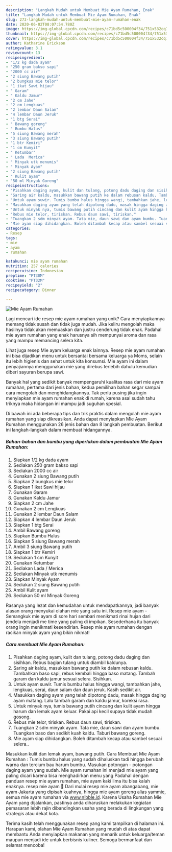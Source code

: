 ```yaml
---
description: "Langkah Mudah untuk Membuat Mie Ayam Rumahan, Enak"
title: "Langkah Mudah untuk Membuat Mie Ayam Rumahan, Enak"
slug: 273-langkah-mudah-untuk-membuat-mie-ayam-rumahan-enak
date: 2020-06-02T08:07:54.780Z
image: https://img-global.cpcdn.com/recipes/c71bd5c500004f34/751x532cq70/mie-ayam-rumahan-foto-resep-utama.jpg
thumbnail: https://img-global.cpcdn.com/recipes/c71bd5c500004f34/751x532cq70/mie-ayam-rumahan-foto-resep-utama.jpg
cover: https://img-global.cpcdn.com/recipes/c71bd5c500004f34/751x532cq70/mie-ayam-rumahan-foto-resep-utama.jpg
author: Katharine Erickson
ratingvalue: 3.1
reviewcount: 13
recipeingredient:
- "1/2 kg dada ayam"
- "250 gram bakso sapi"
- "2000 cc air"
- "2 siung Bawang putih"
- "2 bungkus mie telor"
- "1 ikat Sawi hijau"
- " Garam"
- " Kaldu Jamur"
- "2 cm Jahe"
- "2 cm Lengkuas"
- "2 lembar Daun Salam"
- "4 lembar Daun Jeruk"
- "1 btg Serai"
- " Bawang goreng"
- " Bumbu Halus"
- "5 siung Bawang merah"
- "3 siung Bawang putih"
- "1 btr Kemiri"
- "1 cm Kunyit"
- " Ketumbar"
- " Lada  Merica"
- " Minyak utk menumis"
- " Minyak Ayam"
- "2 siung Bawang putih"
- " Kulit ayam"
- "50 ml Minyak Goreng"
recipeinstructions:
- "Pisahkan daging ayam, kulit dan tulang, potong dadu daging dan sisihkan. Rebus bagian tulang untuk diambil kaldunya."
- "Saring air kaldu, masukkan bawang putih ke dalam rebusan kaldu. Tambahkan baso sapi, rebus kembali hingga baso matang. Tambah garam dan kaldu jamur sesuai selera. Sisihkan."
- "Untuk ayam suwir. Tumis bumbu halus hingga wangi, tambahkan jahe, lengkuas, serai, daun salam dan daun jeruk. Kasih sedikit air."
- "Masukkan daging ayam yang telah dipotong dadu, masak hingga daging ayam matang. Lalu tambah garam dan kaldu jamur, koreksi rasa."
- "Untuk minyak nya, tumis bawang putih cincang dan kulit ayam hingga harum dan lemak ayam keluar. Pakai api kecil supaya tidak mudah gosong."
- "Rebus mie telor, tiriskan. Rebus daun sawi, tiriskan."
- "Tuangkan 2 sdm minyak ayam. Tata mie, daun sawi dan ayam bumbu. Tuangkan baso dan sedikit kuah kaldu. Taburi bawang goreng."
- "Mie ayam siap dihidangkan. Boleh ditambah kecap atau sambel sesuai selera.."
categories:
- Resep
tags:
- mie
- ayam
- rumahan

katakunci: mie ayam rumahan 
nutrition: 257 calories
recipecuisine: Indonesian
preptime: "PT30M"
cooktime: "PT32M"
recipeyield: "2"
recipecategory: Dinner

---
```



![Mie Ayam Rumahan](https://img-global.cpcdn.com/recipes/c71bd5c500004f34/751x532cq70/mie-ayam-rumahan-foto-resep-utama.jpg)

Lagi mencari ide resep mie ayam rumahan yang unik? Cara menyiapkannya memang tidak susah dan tidak juga mudah. Jika keliru mengolah maka hasilnya tidak akan memuaskan dan justru cenderung tidak enak. Padahal mie ayam rumahan yang enak harusnya sih mempunyai aroma dan rasa yang mampu memancing selera kita.

Lihat juga resep Mie ayam keluarga enak lainnya. Resep mie ayam rumahan ini bisa dijadikan menu untuk bersantai bersama keluarga ya Moms, selain itu lebih higienis dan sehat untuk kita konsumsi. Mie ayam ini dalam penyajiannya menggunakan mie yang direbus terlebih dahulu kemudian diberi sayuran berupa sawi.

Banyak hal yang sedikit banyak mempengaruhi kualitas rasa dari mie ayam rumahan, pertama dari jenis bahan, kedua pemilihan bahan segar sampai cara mengolah dan menghidangkannya. Tak perlu pusing jika ingin menyiapkan mie ayam rumahan enak di rumah, karena asal sudah tahu triknya maka hidangan ini mampu jadi suguhan spesial.


Di bawah ini ada beberapa tips dan trik praktis dalam mengolah mie ayam rumahan yang siap dikreasikan. Anda dapat menyiapkan Mie Ayam Rumahan menggunakan 26 jenis bahan dan 8 langkah pembuatan. Berikut ini langkah-langkah dalam membuat hidangannya.

<!--inarticleads1-->

##### Bahan-bahan dan bumbu yang diperlukan dalam pembuatan Mie Ayam Rumahan:

1. Siapkan 1/2 kg dada ayam
1. Sediakan 250 gram bakso sapi
1. Sediakan 2000 cc air
1. Gunakan 2 siung Bawang putih
1. Siapkan 2 bungkus mie telor
1. Siapkan 1 ikat Sawi hijau
1. Gunakan  Garam
1. Gunakan  Kaldu Jamur
1. Siapkan 2 cm Jahe
1. Gunakan 2 cm Lengkuas
1. Gunakan 2 lembar Daun Salam
1. Siapkan 4 lembar Daun Jeruk
1. Siapkan 1 btg Serai
1. Ambil  Bawang goreng
1. Siapkan  Bumbu Halus
1. Siapkan 5 siung Bawang merah
1. Ambil 3 siung Bawang putih
1. Siapkan 1 btr Kemiri
1. Sediakan 1 cm Kunyit
1. Gunakan  Ketumbar
1. Sediakan  Lada / Merica
1. Sediakan  Minyak utk menumis
1. Siapkan  Minyak Ayam
1. Sediakan 2 siung Bawang putih
1. Ambil  Kulit ayam
1. Sediakan 50 ml Minyak Goreng


Rasanya yang lezat dan kemudahan untuk mendapatkannya, jadi banyak alasan orang menyukai olahan mie yang satu ini. Resep mie ayam - Semangkuk mie ayam di sore hari sembari menikmati rinai hujan dari jendela menjadi me time yang paling di impikan. Sesederhana itu banyak orang ingin menikmati kesendirian. Resep mie ayam rumahan dengan racikan minyak ayam yang bikin nikmat! 

<!--inarticleads2-->

##### Cara membuat Mie Ayam Rumahan:

1. Pisahkan daging ayam, kulit dan tulang, potong dadu daging dan sisihkan. Rebus bagian tulang untuk diambil kaldunya.
1. Saring air kaldu, masukkan bawang putih ke dalam rebusan kaldu. Tambahkan baso sapi, rebus kembali hingga baso matang. Tambah garam dan kaldu jamur sesuai selera. Sisihkan.
1. Untuk ayam suwir. Tumis bumbu halus hingga wangi, tambahkan jahe, lengkuas, serai, daun salam dan daun jeruk. Kasih sedikit air.
1. Masukkan daging ayam yang telah dipotong dadu, masak hingga daging ayam matang. Lalu tambah garam dan kaldu jamur, koreksi rasa.
1. Untuk minyak nya, tumis bawang putih cincang dan kulit ayam hingga harum dan lemak ayam keluar. Pakai api kecil supaya tidak mudah gosong.
1. Rebus mie telor, tiriskan. Rebus daun sawi, tiriskan.
1. Tuangkan 2 sdm minyak ayam. Tata mie, daun sawi dan ayam bumbu. Tuangkan baso dan sedikit kuah kaldu. Taburi bawang goreng.
1. Mie ayam siap dihidangkan. Boleh ditambah kecap atau sambel sesuai selera..


Masukkan kulit dan lemak ayam, bawang putih. Cara Membuat Mie Ayam Rumahan : Tumis bumbu halus yang sudah dihaluskan tadi hingga berubah warna dan tercium bau harum bumbu. Masukan potongan - potongan daging ayam yang sudah. Mie ayam rumahan ini menjadi mie ayam yang paling dicari karena bisa menghadirkan menu yang Padahal dengan panduan resep mie ayam rumahan, mie ayam kaki lima itu bisa kalah enaknya. resep mie ayam 🍜 Dari mulai resep mie ayam abangabang, mie ayam Jakarta yang dipisah kuahnya, hingga mie ayam goreng alias yammie, semua mie ayam rumahan via www.nibble.id. Karena Usaha Rumahan Mie Ayam yang dijalankan, pastinya anda diharuskan melakukan kegiatan pemasaran lebih rajin dibandingkan usaha yang berada di lingkungan yang strategis atau dekat kota. 

Terima kasih telah menggunakan resep yang kami tampilkan di halaman ini. Harapan kami, olahan Mie Ayam Rumahan yang mudah di atas dapat membantu Anda menyiapkan makanan yang menarik untuk keluarga/teman maupun menjadi ide untuk berbisnis kuliner. Semoga bermanfaat dan selamat mencoba!
